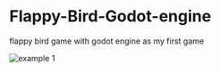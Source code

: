 # Flappy-Bird-Godot-engine
flappy bird game with godot engine as my first game

![example 1](https://github.com/Mohammad142/Flappy-Bird-Godot-engine/blob/master/example%20images/Flappy%20Bird%202.png)
